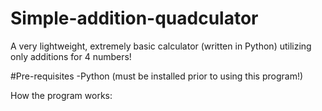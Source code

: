 # Simple-addition-quadculator
A very lightweight, extremely basic calculator (written in Python) utilizing only additions for 4 numbers!



#Pre-requisites
-Python (must be installed prior to using this program!)


How the program works:
